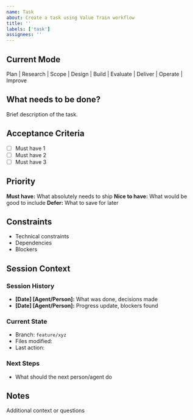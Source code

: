 ```yaml
---
name: Task
about: Create a task using Value Train workflow
title: ''
labels: ['task']
assignees: ''
---
```


## Current Mode
Plan | Research | Scope | Design | Build | Evaluate | Deliver | Operate | Improve

## What needs to be done?
Brief description of the task.

## Acceptance Criteria
- [ ] Must have 1
- [ ] Must have 2
- [ ] Must have 3

## Priority
**Must have:** What absolutely needs to ship
**Nice to have:** What would be good to include
**Defer:** What to save for later

## Constraints
- Technical constraints
- Dependencies
- Blockers

## Session Context
<!-- Each session/agent updates this section -->
### Session History
- **[Date] [Agent/Person]:** What was done, decisions made
- **[Date] [Agent/Person]:** Progress update, blockers found

### Current State
- Branch: `feature/xyz`
- Files modified: 
- Last action: 

### Next Steps
- What should the next person/agent do

## Notes
Additional context or questions

<!-- @claude can read this issue to understand context -->
<!-- Multiple people/agents can collaborate by updating this issue --> 